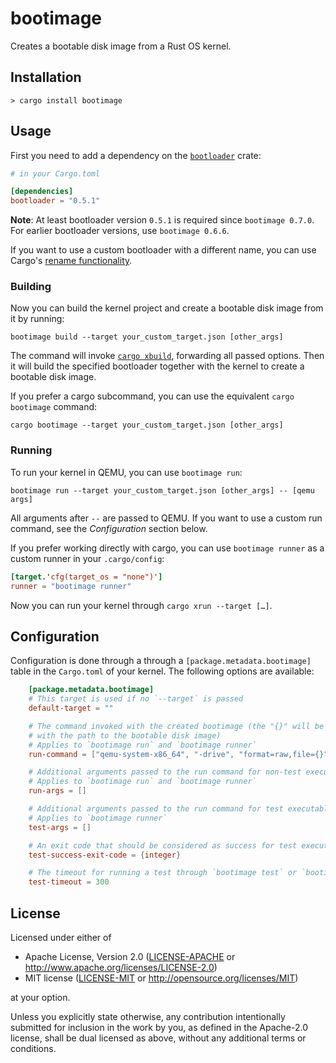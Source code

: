 # bootimage

Creates a bootable disk image from a Rust OS kernel.

## Installation

```
> cargo install bootimage
```

## Usage

First you need to add a dependency on the [`bootloader`](https://github.com/rust-osdev/bootloader) crate:

```toml
# in your Cargo.toml

[dependencies]
bootloader = "0.5.1"
```

**Note**: At least bootloader version `0.5.1` is required since `bootimage 0.7.0`. For earlier bootloader versions, use `bootimage 0.6.6`.

If you want to use a custom bootloader with a different name, you can use Cargo's [rename functionality](https://doc.rust-lang.org/cargo/reference/specifying-dependencies.html#renaming-dependencies-in-cargotoml).

### Building

Now you can build the kernel project and create a bootable disk image from it by running:

```
bootimage build --target your_custom_target.json [other_args]
```

The command will invoke [`cargo xbuild`](https://github.com/rust-osdev/cargo-xbuild), forwarding all passed options. Then it will build the specified bootloader together with the kernel to create a bootable disk image.

If you prefer a cargo subcommand, you can use the equivalent `cargo bootimage` command:

```
cargo bootimage --target your_custom_target.json [other_args]
```

### Running

To run your kernel in QEMU, you can use `bootimage run`:

```
bootimage run --target your_custom_target.json [other_args] -- [qemu args]
```

All arguments after `--` are passed to QEMU. If you want to use a custom run command, see the _Configuration_ section below.

If you prefer working directly with cargo, you can use `bootimage runner` as a custom runner in your `.cargo/config`:

```toml
[target.'cfg(target_os = "none")']
runner = "bootimage runner"
```

Now you can run your kernel through `cargo xrun --target […]`.

## Configuration

Configuration is done through a through a `[package.metadata.bootimage]` table in the `Cargo.toml` of your kernel. The following options are available:

```toml
    [package.metadata.bootimage]
    # This target is used if no `--target` is passed
    default-target = ""

    # The command invoked with the created bootimage (the "{}" will be replaced
    # with the path to the bootable disk image)
    # Applies to `bootimage run` and `bootimage runner`
    run-command = ["qemu-system-x86_64", "-drive", "format=raw,file={}"]

    # Additional arguments passed to the run command for non-test executables
    # Applies to `bootimage run` and `bootimage runner`
    run-args = []

    # Additional arguments passed to the run command for test executables
    # Applies to `bootimage runner`
    test-args = []

    # An exit code that should be considered as success for test executables
    test-success-exit-code = {integer}

    # The timeout for running a test through `bootimage test` or `bootimage runner` (in seconds)
    test-timeout = 300
```

## License

Licensed under either of

- Apache License, Version 2.0 ([LICENSE-APACHE](LICENSE-APACHE) or
  http://www.apache.org/licenses/LICENSE-2.0)
- MIT license ([LICENSE-MIT](LICENSE-MIT) or http://opensource.org/licenses/MIT)

at your option.

Unless you explicitly state otherwise, any contribution intentionally submitted for inclusion in the work by you, as defined in the Apache-2.0 license, shall be dual licensed as above, without any additional terms or conditions.
